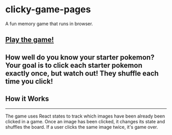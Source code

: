 # clicky-game-pages
A fun memory game that runs in browser.

## [Play the game!](https://kiriwilliams.github.io/clicky-game-pages/)
How well do you know your starter pokemon? Your goal is to click each starter pokemon exactly once, but watch out! They shuffle each time you click!
------

## How it Works
------
The game uses React states to track which images have been already been clicked in a game. Once an image has been clicked, it changes its state and shuffles the board. If a user clicks the same image twice, it's game over.

